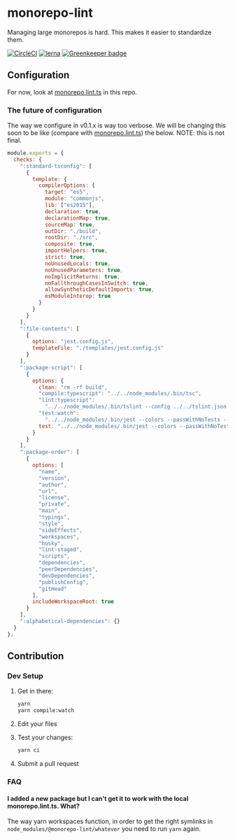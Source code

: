 # monorepo-lint

Managing large monorepos is hard. This makes it easier to standardize them.

[![CircleCI](https://circleci.com/gh/monorepo-lint/monorepo-lint.svg?style=shield)](https://circleci.com/gh/monorepo-lint/monorepo-lint) [![lerna](https://img.shields.io/badge/maintained%20with-lerna-cc00ff.svg)](https://lernajs.io/) [![Greenkeeper badge](https://badges.greenkeeper.io/monorepo-lint/monorepo-lint.svg)](https://greenkeeper.io/)

## Configuration

For now, look at [monorepo.lint.ts](./monorepo.lint.ts) in this repo.

### The future of configuration

The way we configure in v0.1.x is way too verbose. We will be changing this soon to be like (compare with [monorepo.lint.ts](./monorepo.lint.ts)) the below. NOTE: this is not final.

```js
module.exports = {
  checks: {
    ":standard-tsconfig": [
      {
        template: {
          compilerOptions: {
            target: "es5",
            module: "commonjs",
            lib: ["es2015"],
            declaration: true,
            declarationMap: true,
            sourceMap: true,
            outDir: "./build",
            rootDir: "./src",
            composite: true,
            importHelpers: true,
            strict: true,
            noUnusedLocals: true,
            noUnusedParameters: true,
            noImplicitReturns: true,
            noFallthroughCasesInSwitch: true,
            allowSyntheticDefaultImports: true,
            esModuleInterop: true
          }
        }
      }
    ],
    ":file-contents": [
      {
        options: "jest.config.js",
        templateFile: "./templates/jest.config.js"
      }
    ],
    ":package-script": [
      {
        options: {
          clean: "rm -rf build",
          "compile:typescript": "../../node_modules/.bin/tsc",
          "lint:typescript":
            "../../node_modules/.bin/tslint --config ../../tslint.json --project .",
          "test:watch":
            "../../node_modules/.bin/jest --colors --passWithNoTests --watch",
          test: "../../node_modules/.bin/jest --colors --passWithNoTests"
        }
      }
    ],
    ":package-order": [
      {
        options: [
          "name",
          "version",
          "author",
          "url",
          "license",
          "private",
          "main",
          "typings",
          "style",
          "sideEffects",
          "workspaces",
          "husky",
          "lint-staged",
          "scripts",
          "dependencies",
          "peerDependencies",
          "devDependencies",
          "publishConfig",
          "gitHead"
        ],
        includeWorkspaceRoot: true
      }
    ],
    ":alphabetical-dependencies": {}
  }
};
```

## Contribution

### Dev Setup

1. Get in there:

   ```sh
   yarn
   yarn compile:watch
   ```

2. Edit your files
3. Test your changes:

   ```sh
   yarn ci
   ```

4. Submit a pull request

### FAQ

#### I added a new package but I can't get it to work with the local monorepo.lint.ts. What?

The way yarn workspaces function, in order to get the right symlinks in `node_modules/@monorepo-lint/whatever` you need to run `yarn` again.
